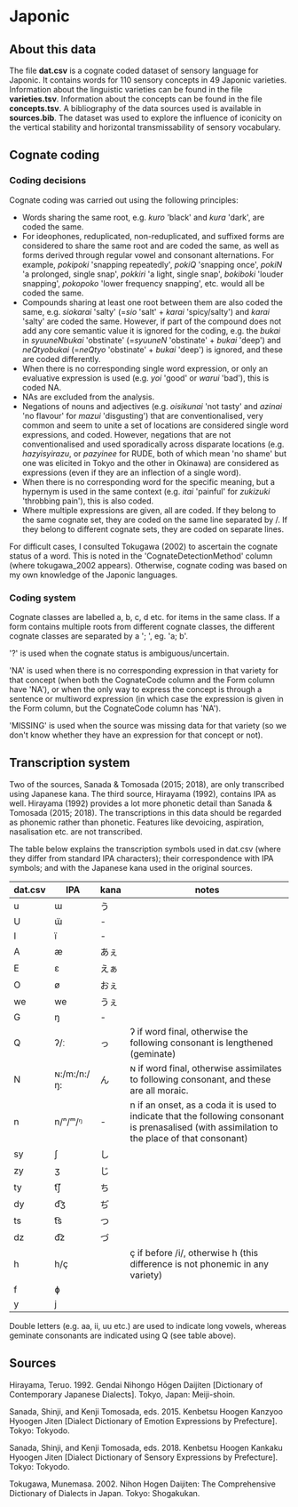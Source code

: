 # Japonic

## About this data
The file **dat.csv** is a cognate coded dataset of sensory language for Japonic. It contains words for 110 sensory concepts in 49 Japonic varieties. Information about the linguistic varieties can be found in the file **varieties.tsv**. Information about the concepts can be found in the file **concepts.tsv**. A bibliography of the data sources used is available in **sources.bib**. The dataset was used to explore the influence of iconicity on the vertical stability and horizontal transmissability of sensory vocabulary.

## Cognate coding

### Coding decisions
Cognate coding was carried out using the following principles:

* Words sharing the same root, e.g. *kuro* 'black' and *kura* 'dark', are coded the same.
* For ideophones, reduplicated, non-reduplicated, and suffixed forms are considered to share the same root and are coded the same, as well as forms derived through regular vowel and consonant alternations. For example, *pokipoki* 'snapping repeatedly', *pokiQ* 'snapping once', *pokiN* 'a prolonged, single snap', *pokkiri* 'a light, single snap', *bokiboki* 'louder snapping', *pokopoko* 'lower frequency snapping', etc. would all be coded the same.
* Compounds sharing at least one root between them are also coded the same, e.g. *siokarai* 'salty' (=*sio* 'salt' + *karai* 'spicy/salty') and *karai* 'salty' are coded the same. However, if part of the compound does not add any core semantic value it is ignored for the coding, e.g. the *bukai* in *syuuneNbukai* 'obstinate' (=*syuuneN* 'obstinate' + *bukai* 'deep') and *neQtyobukai* (=*neQtyo* 'obstinate' + *bukai* 'deep') is ignored, and these are coded differently.
* When there is no corresponding single word expression, or only an evaluative expression is used (e.g. *yoi* 'good' or *warui* 'bad'), this is coded NA.
* NAs are excluded from the analysis.
* Negations of nouns and adjectives (e.g. *oisikunai* 'not tasty' and *azinai* 'no flavour' for *mazui* 'disgusting') that are conventionalised, very common and seem to unite a set of locations are considered single word expressions, and coded. However, negations that are not conventionalised and used sporadically across disparate locations (e.g. *hazyisyirazu*, or *pazyinee* for RUDE, both of which mean 'no shame' but one was elicited in Tokyo and the other in Okinawa) are considered as expressions (even if they are an inflection of a single word).
* When there is no corresponding word for the specific meaning, but a hypernym is used in the same context (e.g. *itai* 'painful' for *zukizuki* 'throbbing pain'), this is also coded.
* Where multiple expressions are given, all are coded. If they belong to the same cognate set, they are coded on the same line separated by /. If they belong to different cognate sets, they are coded on separate lines.

For difficult cases, I consulted Tokugawa (2002) to ascertain the cognate status of a word. This is noted in the 'CognateDetectionMethod' column (where tokugawa_2002 appears). Otherwise, cognate coding was based on my own knowledge of the Japonic languages. 

### Coding system
Cognate classes are labelled a, b, c, d etc. for items in the same class. If a form contains multiple roots from different cognate classes, the different cognate classes are separated by a '; ', eg. 'a; b'.

'?' is used when the cognate status is ambiguous/uncertain. 

'NA' is used when there is no corresponding expression in that variety for that concept (when both the CognateCode column and the Form column have 'NA'), or when the only way to express the concept is through a sentence or multiword expression (in which case the expression is given in the Form column, but the CognateCode column has 'NA'). 

'MISSING' is used when the source was missing data for that variety (so we don't know whether they have an expression for that concept or not).

## Transcription system

Two of the sources, Sanada & Tomosada (2015; 2018), are only transcribed using Japanese kana. The third source, Hirayama (1992), contains IPA as well. Hirayama (1992) provides a lot more phonetic detail than Sanada & Tomosada (2015; 2018). The transcriptions in this data should be regarded as phonemic rather than phonetic. Features like devoicing, aspiration, nasalisation etc. are not transcribed. 

The table below explains the transcription symbols used in dat.csv (where they differ from standard IPA characters); their correspondence with IPA symbols; and with the Japanese kana used in the original sources. 

|dat.csv|IPA        |kana |notes                                                                                                                                          |
|-------|-----------|-----|-----------------------------------------------------------------------------------------------------------------------------------------------|
|u      |ɯ          |う   |                                                                                                                                               |
|U      |ɯ̈          |-    |                                                                                                                                               |
|I      |ï          |-    |                                                                                                                                               |
|A      |æ          |あぇ |                                                                                                                                               |
|E      |ɛ          |えぁ |                                                                                                                                               |
|O      |ø          |おぇ |                                                                                                                                               |
|we     |we         |うぇ |                                                                                                                                               |
|G      |ŋ          |-    |                                                                                                                                               |
|Q      |ʔ/ː        |っ   |ʔ if word final, otherwise the following consonant is lengthened (geminate)                                                                    |
|N      |ɴ:/m:/n:/ŋ:|ん   |ɴ if word final, otherwise assimilates to following consonant, and these are all moraic.                                                       |
|n      |n/ⁿ/ᵐ/ᵑ    |-    |n if an onset, as a coda it is used to indicate that the following consonant is prenasalised (with assimilation to the place of that consonant)|
|sy     |ʃ          |し   |                                                                                                                                               |
|zy     |ʒ          |じ   |                                                                                                                                               |
|ty     |t͡ʃ         |ち   |                                                                                                                                               |
|dy     |d͡ʒ         |ぢ   |                                                                                                                                               |
|ts     |t͡s         |つ   |                                                                                                                                               |
|dz     |d͡z         |づ   |                                                                                                                                               |
|h      |h/ç        |     |ç if before /i/, otherwise h (this difference is not phonemic in any variety)                                                                  |
|f      |ɸ          |     |                                                                                                                                               |
|y      |j          |     |                                                                                                                                               |

Double letters (e.g. aa, ii, uu etc.) are used to indicate long vowels, whereas geminate consonants are indicated using Q (see table above).

## Sources

Hirayama, Teruo. 1992. Gendai Nihongo Hōgen Daijiten [Dictionary of Contemporary Japanese Dialects]. Tokyo, Japan: Meiji-shoin.

Sanada, Shinji, and Kenji Tomosada, eds. 2015. Kenbetsu Hoogen Kanzyoo Hyoogen Jiten [Dialect Dictionary of Emotion Expressions by Prefecture]. Tokyo: Tokyodo.

Sanada, Shinji, and Kenji Tomosada, eds. 2018. Kenbetsu Hoogen Kankaku Hyoogen Jiten [Dialect Dictionary of Sensory Expressions by Prefecture]. Tokyo: Tokyodo.

Tokugawa, Munemasa. 2002. Nihon Hogen Daijiten: The Comprehensive Dictionary of Dialects in Japan. Tokyo: Shogakukan.
